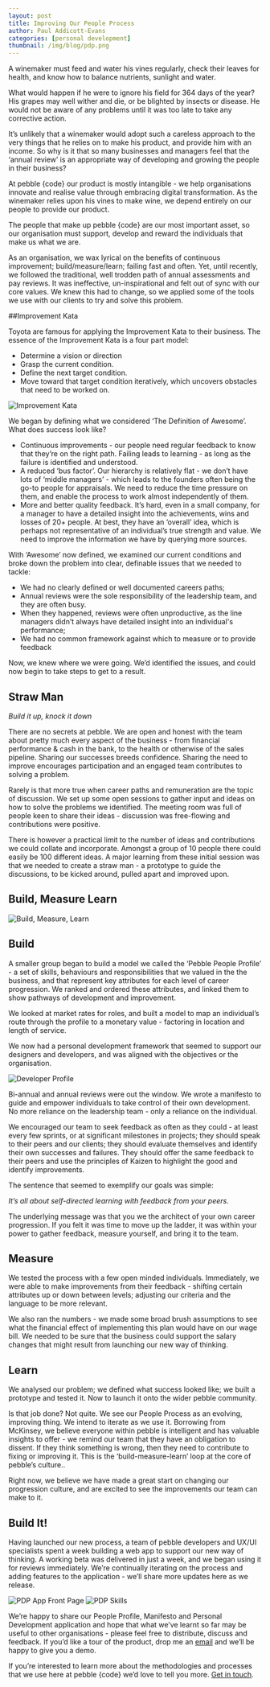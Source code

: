 ```yaml
---
layout: post
title: Improving Our People Process
author: Paul Addicott-Evans
categories: [personal development]
thumbnail: /img/blog/pdp.png
---
```

A winemaker must feed and water his vines regularly, check their leaves for health, and know how to balance nutrients, sunlight and water.

What would happen if he were to ignore his field for 364 days of the year? His grapes may well wither and die, or be blighted by insects or disease. He would not be aware of any problems until it was too late to take any corrective action.

It’s unlikely that a winemaker would adopt such a careless approach to the very things that he relies on to make his product, and provide him with an income. So why is it that so many businesses and managers feel that the ‘annual review’ is an appropriate way of developing and growing the people in their business?

At pebble {code} our product is mostly intangible - we help organisations innovate and realise value through embracing digital transformation. As the winemaker relies upon his vines to make wine, we depend entirely on our people to provide our product.

The people that make up pebble {code} are our most important asset, so our organisation must support, develop and reward the individuals that make us what we are.

As an organisation, we wax lyrical on the benefits of continuous improvement; build/measure/learn; failing fast and often. Yet, until recently, we followed the traditional, well trodden path of annual assessments and pay reviews. It was ineffective, un-inspirational and felt out of sync with our core values.
We knew this had to change, so we applied some of the tools we use with our clients to try and solve this problem.

##Improvement Kata

Toyota are famous for applying the Improvement Kata to their business. The essence of the Improvement Kata is a four part model:

* Determine a vision or direction
* Grasp the current condition.
* Define the next target condition.
* Move toward that target condition iteratively, which uncovers obstacles that need to be worked on.

![Improvement Kata](/img/posts/2016-05-13-improving-our-people-process/improvement.jpg)

We began by defining what we considered ‘The Definition of Awesome’. What does success look like?

* Continuous improvements - our people need regular feedback to know that they’re on the right path. Failing leads to learning -  as long as the failure is identified and understood.
* A reduced ‘bus factor’. Our hierarchy is relatively flat - we don’t have lots of ‘middle managers’ - which leads to the founders often being the go-to people for appraisals. We need to reduce the time pressure on them, and enable the process to work almost independently of them.
* More and better quality feedback. It’s hard, even in a small company, for a manager to have a detailed insight into the achievements, wins and losses of 20+ people. At best, they have an ‘overall’ idea, which is perhaps not representative of an individual’s true strength and value. We need to improve the information we have by querying more sources.

With ‘Awesome’ now defined, we examined our current conditions and broke down the problem into clear, definable issues that we needed to tackle:
* We had no clearly defined or well documented careers paths;
* Annual reviews were the sole responsibility of the leadership team, and they are often busy.
* When they happened, reviews were often unproductive, as the line managers didn’t always have detailed insight into an individual's performance;
* We had no common framework against which to measure or to provide feedback

Now, we knew where we were going. We’d identified the issues, and could now begin to take steps to get to a result.

## Straw Man

*Build it up, knock it down*

There are no secrets at pebble. We are open and honest with the team about pretty much every aspect of the business - from financial performance & cash in the bank, to the health or otherwise of the sales pipeline. Sharing our successes breeds confidence. Sharing the need to improve encourages participation and an engaged team contributes to solving a problem.

Rarely is that more true when career paths and remuneration are the topic of discussion. We set up some open sessions to gather input and ideas on how to solve the problems we identified. The meeting room was full of people keen to share their ideas - discussion was free-flowing and contributions were positive.

There is however a practical limit to the number of ideas and contributions we could collate and incorporate. Amongst a group of 10 people there could easily be 100 different ideas. A major learning from these initial session was that we needed to create a straw man - a prototype to guide the discussions, to be kicked around, pulled apart and improved upon.

## Build, Measure Learn

![Build, Measure, Learn](/img/posts/2016-05-13-improving-our-people-process/build-measure-learn.png)

## Build

A smaller group began to build a model we called the ‘Pebble People Profile’ - a set of skills, behaviours and responsibilities that we valued in the the business, and that represent key attributes for each level of career progression. We ranked and ordered these attributes, and linked them to show pathways of development and  improvement.

We looked at market rates for roles, and built a model to map an individual’s route through the profile to a monetary value - factoring in location and length of service.

We now had a personal development framework that seemed to support our designers and developers, and was aligned with the objectives or the organisation.

![Developer Profile](/img/posts/2016-05-13-improving-our-people-process/developer.jpg)

Bi-annual and annual reviews were out the window. We wrote a manifesto to guide and empower individuals to take control of their own development. No more reliance on the leadership team - only a reliance on the individual.

We encouraged our team to seek feedback as often as they could - at least every few sprints, or at significant milestones in projects; they should speak to their peers and our clients; they should evaluate themselves and identify their own successes and failures. They should offer the same feedback to their peers and use the principles of Kaizen to highlight the good and identify improvements.

The sentence that seemed to exemplify our goals was simple:

*It’s all about self-directed learning with feedback from your peers.*

The underlying message was that you we the architect of your own career progression. If you felt it was time to move up the ladder, it was within your power to gather feedback, measure yourself, and bring it to the team.

## Measure

We tested the process with a few open minded individuals. Immediately, we were able to make improvements from their feedback - shifting certain attributes up or down between levels; adjusting our criteria and the language to be more relevant.

We also ran the numbers - we made some broad brush assumptions to see what the financial effect of implementing this plan would have on our wage bill. We needed to be sure that the business could support the salary changes that might result from launching our new way of thinking.

## Learn

We analysed our problem; we defined what success looked like; we built a prototype and tested it. Now to launch it onto the wider pebble community.

Is that job done? Not quite. We see our People Process as an evolving, improving thing. We intend to iterate as we use it. Borrowing from McKinsey, we believe everyone within pebble  is intelligent and has valuable insights to offer - we remind our team that they have an obligation to dissent. If they think something is wrong, then they need to contribute to fixing or improving it. This is the ‘build-measure-learn’ loop at the core of pebble’s culture..

Right now, we believe we have made a great start on changing our progression culture, and are excited to see the improvements our team can make to it.

## Build It!

Having launched our new process, a team of pebble developers and UX/UI specialists spent a week building a web app to support our new way of thinking. A working beta was delivered in just a week, and we began using it for reviews immediately. We’re continually iterating on the process and adding features to the application - we’ll share more updates here as we release.

![PDP App Front Page](/img/posts/2016-05-13-improving-our-people-process/pdpapp1.png)
![PDP Skills](/img/posts/2016-05-13-improving-our-people-process/pdpapp2.png)

We’re happy to share our People Profile, Manifesto and Personal Development application and hope that what we’ve learnt so far may be useful to other organisations - please feel free to distribute, discuss and feedback. If you’d like a tour of the product, drop me an [email](mailto:paul@pebblecode.com) and we’ll be happy to give you a demo.

If you’re interested to learn more about the methodologies and processes that we use here at pebble {code} we’d love to tell you more. [Get in touch](mailto:hello@pebblecode.com).
